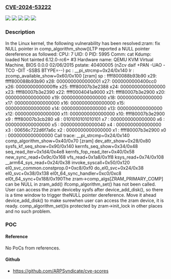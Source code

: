 ### [CVE-2024-53222](https://cve.mitre.org/cgi-bin/cvename.cgi?name=CVE-2024-53222)
![](https://img.shields.io/static/v1?label=Product&message=Linux&color=blue)
![](https://img.shields.io/static/v1?label=Version&message=&color=brightgreen)
![](https://img.shields.io/static/v1?label=Version&message=6.2%20&color=brightgreen)
![](https://img.shields.io/static/v1?label=Version&message=7ac07a26dea79c3892436bce41cce03dcbd3c4c7%20&color=brightgreen)
![](https://img.shields.io/static/v1?label=Vulnerability&message=n%2Fa&color=blue)

### Description

In the Linux kernel, the following vulnerability has been resolved:zram: fix NULL pointer in comp_algorithm_show()LTP reported a NULL pointer dereference as followed: CPU: 7 UID: 0 PID: 5995 Comm: cat Kdump: loaded Not tainted 6.12.0-rc6+ #3 Hardware name: QEMU KVM Virtual Machine, BIOS 0.0.0 02/06/2015 pstate: 40400005 (nZcv daif +PAN -UAO -TCO -DIT -SSBS BTYPE=--) pc : __pi_strcmp+0x24/0x140 lr : zcomp_available_show+0x60/0x100 [zram] sp : ffff800088b93b90 x29: ffff800088b93b90 x28: 0000000000000001 x27: 0000000000400cc0 x26: 0000000000000ffe x25: ffff80007b3e2388 x24: 0000000000000000 x23: ffff80007b3e2390 x22: ffff0004041a9000 x21: ffff80007b3e2900 x20: 0000000000000000 x19: 0000000000000000 x18: 0000000000000000 x17: 0000000000000000 x16: 0000000000000000 x15: 0000000000000000 x14: 0000000000000000 x13: 0000000000000000 x12: 0000000000000000 x11: 0000000000000000 x10: ffff80007b3e2900 x9 : ffff80007b3cb280 x8 : 0101010101010101 x7 : 0000000000000000 x6 : 0000000000000000 x5 : 0000000000000040 x4 : 0000000000000000 x3 : 00656c722d6f7a6c x2 : 0000000000000000 x1 : ffff80007b3e2900 x0 : 0000000000000000 Call trace:  __pi_strcmp+0x24/0x140  comp_algorithm_show+0x40/0x70 [zram]  dev_attr_show+0x28/0x80  sysfs_kf_seq_show+0x90/0x140  kernfs_seq_show+0x34/0x48  seq_read_iter+0x1d4/0x4e8  kernfs_fop_read_iter+0x40/0x58  new_sync_read+0x9c/0x168  vfs_read+0x1a8/0x1f8  ksys_read+0x74/0x108  __arm64_sys_read+0x24/0x38  invoke_syscall+0x50/0x120  el0_svc_common.constprop.0+0xc8/0xf0  do_el0_svc+0x24/0x38  el0_svc+0x38/0x138  el0t_64_sync_handler+0xc0/0xc8  el0t_64_sync+0x188/0x190The zram->comp_algs[ZRAM_PRIMARY_COMP] can be NULL in zram_add() ifcomp_algorithm_set() has not been called.  User can access the zram deviceby sysfs after device_add_disk(), so there is a time window to trigger theNULL pointer dereference.  Move it ahead device_add_disk() to make surewhen user can access the zram device, it is ready.  comp_algorithm_set()is protected by zram->init_lock in other places and no such problem.

### POC

#### Reference
No PoCs from references.

#### Github
- https://github.com/ARPSyndicate/cve-scores

